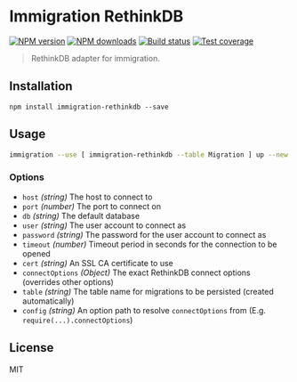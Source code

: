 # Immigration RethinkDB

[![NPM version][npm-image]][npm-url]
[![NPM downloads][downloads-image]][downloads-url]
[![Build status][travis-image]][travis-url]
[![Test coverage][coveralls-image]][coveralls-url]

> RethinkDB adapter for immigration.

## Installation

```
npm install immigration-rethinkdb --save
```

## Usage

```sh
immigration --use [ immigration-rethinkdb --table Migration ] up --new
```

### Options

* `host` _(string)_ The host to connect to
* `port` _(number)_ The port to connect on
* `db` _(string)_ The default database
* `user` _(string)_ The user account to connect as
* `password` _(string)_ The password for the user account to connect as
* `timeout` _(number)_ Timeout period in seconds for the connection to be opened
* `cert` _(string)_ An SSL CA certificate to use
* `connectOptions` _(Object)_ The exact RethinkDB connect options (overrides other options)
* `table` _(string)_ The table name for migrations to be persisted (created automatically)
* `config` _(string)_ An option path to resolve `connectOptions` from (E.g. `require(...).connectOptions`)

## License

MIT

[npm-image]: https://img.shields.io/npm/v/immigration-rethinkdb.svg?style=flat
[npm-url]: https://npmjs.org/package/immigration-rethinkdb
[downloads-image]: https://img.shields.io/npm/dm/immigration-rethinkdb.svg?style=flat
[downloads-url]: https://npmjs.org/package/immigration-rethinkdb
[travis-image]: https://img.shields.io/travis/blakeembrey/node-immigration-rethinkdb.svg?style=flat
[travis-url]: https://travis-ci.org/blakeembrey/node-immigration-rethinkdb
[coveralls-image]: https://img.shields.io/coveralls/blakeembrey/node-immigration-rethinkdb.svg?style=flat
[coveralls-url]: https://coveralls.io/r/blakeembrey/node-immigration-rethinkdb?branch=master
